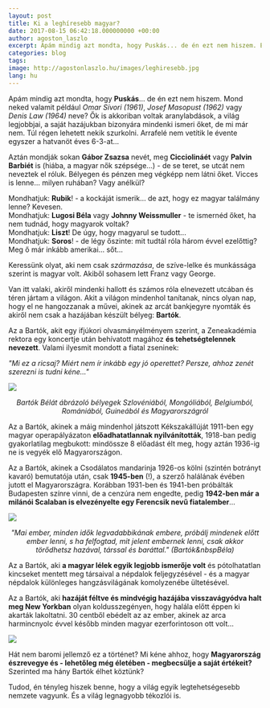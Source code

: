 ```yaml
---
layout: post
title: Ki a leghíresebb magyar?
date: 2017-08-15 06:42:18.000000000 +00:00
author: agoston_laszlo
excerpt: Apám mindig azt mondta, hogy Puskás... de én ezt nem hiszem. Egyrészt nem sok fiatal ismeri, másrészt Puskás-térrel se sokkal találkoztam életemben, nem is tanítják az iskolákban. De van egy magyar, akiről rengeteg teret és utcát neveztek el a világon...
categories: blog
tags: 
image: http://agostonlaszlo.hu/images/leghiresebb.jpg
lang: hu
---
```

Apám mindig azt mondta, hogy **Puskás**... de én ezt nem hiszem. Mond neked valamit például *Omar Sívori (1961)*, *Josef Masopust (1962)* vagy *Denis Law (1964)* neve? Ők is akkoriban voltak aranylabdások, a világ legjobbjai, a saját hazájukban bizonyára mindenki ismeri őket, de mi már nem. Túl régen lehetett nekik szurkolni. Arrafelé nem vetítik le évente egyszer a hatvanöt éves 6-3-at...

Aztán mondják sokan **Gábor Zsazsa** nevét, meg **Cicciolináét** vagy **Palvin Barbiét** is (hiába, a magyar nők szépsége...) - de se teret, se utcát nem neveztek el róluk. Bélyegen és pénzen meg végképp nem látni őket. Vicces is lenne... milyen ruhában? Vagy anélkül?

Mondhatjuk: **Rubik**! - a kockáját ismerik... de azt, hogy ez magyar találmány lenne? Kevesen.<br />
Mondhatjuk: **Lugosi Béla** vagy **Johnny Weissmuller** - te ismernéd őket, ha nem tudnád, hogy magyarok voltak?<br />
Mondhatjuk: **Liszt**! De úgy, hogy magyarul se tudott...<br />
Mondhatjuk: **Soros**! - de légy őszinte: mit tudtál róla három évvel ezelőttig? Meg ő már inkább amerikai... sőt...<br />

Keressünk olyat, aki nem csak *származása*, de szíve-lelke és munkássága szerint is magyar volt. Akiből sohasem lett Franz vagy George.

Van itt valaki, akiről mindenki hallott és számos róla elnevezett utcában és téren jártam a világon. Akit a világon mindenhol tanítanak, nincs olyan nap, hogy el ne hangozzanak a művei, akinek az arcát bankjegyre nyomták és akiről nem csak a hazájában készült bélyeg: **Bartók**.

Az a Bartók, akit egy ifjúkori olvasmányélményem szerint, a Zeneakadémia rektora egy koncertje után behívatott magához **és tehetségtelennek nevezett**. Valami ilyesmit mondott a fiatal zseninek:

*"Mi ez a ricsaj? Miért nem ír inkább egy jó operettet? Persze, ahhoz zenét szerezni is tudni kéne..."*

![](http://agostonlaszlo.hu/images/bartokbelyegek.jpg)
<em><center>Bartók Bélát ábrázoló bélyegek Szlovéniából, Mongóliából, Belgiumból, Romániából, Guineából és Magyarországról</center></em>

Az a Bartók, akinek a máig mindenhol játszott Kékszakállúját 1911-ben egy magyar operapályázaton **előadhatatlannak nyilvánították**, 1918-ban pedig gyakorlatilag megbukott: mindössze 8 előadást élt meg, hogy aztán 1936-ig ne is vegyék elő Magyarországon.

Az a Bartók, akinek a Csodálatos mandarinja 1926-os kölni (szintén botrányt kavaró) bemutatója után, csak **1945-ben** (!), a szerző halálának évében jutott el Magyarországra. Korábban 1931-ben és 1941-ben próbálták Budapesten színre vinni, de a cenzúra nem engedte, pedig **1942-ben már a milánói Scalaban is elvezényelte egy Ferencsik nevű fiatalember**...

![](http://agostonlaszlo.hu/images/bartok.jpg)
<em><center>"Mai ember, minden idők legvadabbikának embere, próbálj mindenek előtt ember lenni, s ha felfogtad, mit jelent embernek lenni, csak akkor törődhetsz hazával, társsal és baráttal." (Bartók&nbspBéla)</center></em>

Az a Bartók, aki **a magyar lélek egyik legjobb ismerője volt** és pótolhatatlan kincseket mentett meg társaival a népdalok feljegyzésével - és a magyar népdalok különleges hangzásvilágának komolyzenébe ültetésével.

Az a Bartók, aki **hazáját féltve és mindvégig hazájába visszavágyódva halt meg New Yorkban** olyan koldusszegényen, hogy halála előtt éppen ki akarták lakoltatni. 30 centből ebédelt az az ember, akinek az arca harmincnyolc évvel később minden magyar ezerforintoson ott volt...

![](http://agostonlaszlo.hu/images/bartokezres.jpg)

Hát nem baromi jellemző ez a történet? Mi kéne ahhoz, hogy **Magyarország észrevegye és - lehetőleg még életében -
megbecsülje a saját értékeit?** Szerinted ma hány Bartók élhet köztünk? 

Tudod, én tényleg hiszek benne, hogy a világ egyik legtehetségesebb nemzete vagyunk. És a világ legnagyobb tékozlói is.
